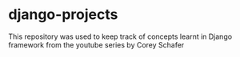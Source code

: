 # django-projects
This repository was used to keep track of concepts learnt in Django framework from the youtube series by Corey Schafer
